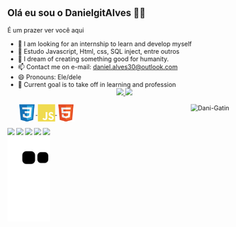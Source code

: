 ## Olá eu sou o DanielgitAlves 🧑🏻
 É um prazer ver você aqui 

- 🔭 I am looking for an internship to learn and develop myself
- 🌱 Estudo Javascript, Html, css, SQL inject, entre outros
- 🌟 I dream of creating something good for humanity.
- 📫 Contact me on e-mail: daniel.alves30@outlook.com
- 😄 Pronouns: Ele/dele
- 🚀 Current goal is to take off in learning and profession 
  <div align="center">
  <a href="https://github.com/DanielgitAlves">
  <img height="180em" src="https://github-readme-stats.vercel.app/api?username=DanielgitAlves&show_icons=true&theme=dark&include_all_commits=true&count_private=true"/>
  <img height="180em" src="https://github-readme-stats.vercel.app/api/top-langs/?username=DanielgitAlves&layout=compact&langs_count=7&theme=dark"/>
  </div> <div style="display: inline_block"><br><div>
  <img align="center" alt="Dani-CSS" height="40" width="40" src="https://raw.githubusercontent.com/devicons/devicon/master/icons/css3/css3-original.svg"> 
  <img align="center" alt="Dani-Js" height="40" width="40" src="https://raw.githubusercontent.com/devicons/devicon/master/icons/javascript/javascript-plain.svg">
  <img align="center" alt="Dani-HTML" height="40" width="40" src="https://raw.githubusercontent.com/devicons/devicon/master/icons/html5/html5-original.svg">
  <img align="right" alt="Dani-Gatin" height="90" width="90" src= https://www.alura.com.br/artigos/assets/como-criar-um-readme-para-seu-perfil-github/imagem14.gif
 <div>
 

 <div
  <a href="https://www.instagram.com/daniel_alves_sou/" target="_blank"><img src="https://img.shields.io/badge/-Instagram-%23E4405F?style=for-the-badge&logo=instagram&logoColor=white" target="_blank"></a>
  <a href="https://www.linkedin.com/in/daniel-2725/" target="_blank"><img src="https://img.shields.io/badge/-LinkedIn-%230077B5?style=for-the-badge&logo=linkedin&logoColor=white" target="_blank"></a> 
  <a href="mailto:daniel.steam29@gmail.com" target="_blank"><img src="https://img.shields.io/badge/Gmail-D14836?style=for-the-badge&logo=gmail&logoColor=white" target="_blank"></a>
 <a href="https://www.twitch.tv/dnny675" target="_blank"><img src="https://img.shields.io/badge/Twitch-9146FF?style=for-the-badge&logo=twitch&logoColor=white" target="_blank"></a> 
 <a href="https://gitlab.com/DanielgitAlves/" target="_blank"><img src="https://img.shields.io/badge/GitLab-330F63?style=for-the-badge&logo=gitlab&logoColor=white" target="_blank"></a>
 <div

![Snake animation](https://github.com/DanielgitAlves/DanielgitAlves/blob/output/github-contribution-grid-snake.svg)
